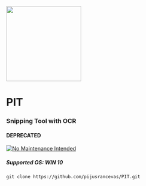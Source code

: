 <img src="https://github.com/pijusrancevas/SnippingToolOCR/blob/30531a09167e5e2fa607531a410a2aba5079633f/LOGO.png" width="200px" height="auto"/>


# PIT 
### Snipping Tool with OCR

#### DEPRECATED
[![No Maintenance Intended](http://unmaintained.tech/badge.svg)](http://unmaintained.tech/)



##### Supported OS: WIN 10

```
git clone https://github.com/pijusrancevas/PIT.git
```

